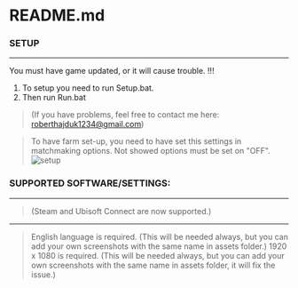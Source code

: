 # README.md

### SETUP
------------------
You must have game updated, or it will cause trouble. !!!

1. To setup you need to run Setup.bat.
2. Then run Run.bat

>(If you have problems, feel free to contact me here: roberthajduk1234@gmail.com)

>To have farm set-up, you need to have set this settings in matchmaking options. Not showed options must be set on "OFF".
![setup](https://user-images.githubusercontent.com/48152410/139722773-dffd4175-f13a-4a01-bf09-c9f2f873fc0a.png)




### SUPPORTED SOFTWARE/SETTINGS:
------------------

>(Steam and Ubisoft Connect are now supported.)
___
>English language is required. (This will be needed always, but you can add your own screenshots with the same name in assets folder.)
>1920 x 1080 is required. (This will be needed always, but you can add your own screenshots with the same name in assets folder, it will fix the issue.)
